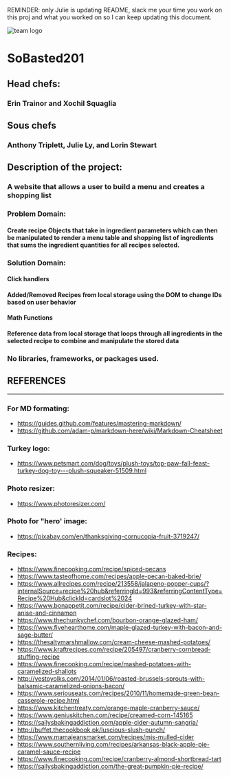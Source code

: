REMINDER: only Julie is updating README, slack me your time you work on this proj and what you worked on so I can keep updating this document.

![team logo](./images/TeamTurkeyLogo.png "Team Turkey Logo")
# SoBasted201
## Head chefs: 
### Erin Trainor and Xochil Squaglia
## Sous chefs
### Anthony Triplett, Julie Ly, and Lorin Stewart
## Description of the project: 
### A website that allows a user to build a menu and creates a shopping list
### Problem Domain: 
#### Create recipe Objects that take in ingredient parameters which can then be manipulated to  render a menu table and shopping list of ingredients that sums the ingredient quantities for all recipes selected. 
### Solution Domain:
#### Click handlers
#### Added/Removed Recipes from local storage using the DOM to change IDs based on user behavior
#### Math Functions
#### Reference data from local storage that loops  through all ingredients in the selected recipe to combine and manipulate the stored data 

### No libraries, frameworks, or packages used. 

<!-- ====================================== -->
## REFERENCES

---

### For MD formating: 
  - https://guides.github.com/features/mastering-markdown/
  - https://github.com/adam-p/markdown-here/wiki/Markdown-Cheatsheet

### Turkey logo:
  - https://www.petsmart.com/dog/toys/plush-toys/top-paw-fall-feast-turkey-dog-toy---plush-squeaker-51509.html
### Photo resizer: 
  - https://www.photoresizer.com/

### Photo for "hero' image:
  - https://pixabay.com/en/thanksgiving-cornucopia-fruit-3719247/
  
### Recipes: 
  - https://www.finecooking.com/recipe/spiced-pecans
  - https://www.tasteofhome.com/recipes/apple-pecan-baked-brie/ 
  - https://www.allrecipes.com/recipe/213558/jalapeno-popper-cups/?internalSource=recipe%20hub&referringId=993&referringContentType=Recipe%20Hub&clickId=cardslot%2024 
  - https://www.bonappetit.com/recipe/cider-brined-turkey-with-star-anise-and-cinnamon
  - https://www.thechunkychef.com/bourbon-orange-glazed-ham/
  - https://www.fivehearthome.com/maple-glazed-turkey-with-bacon-and-sage-butter/ 
  - https://thesaltymarshmallow.com/cream-cheese-mashed-potatoes/ 
  - https://www.kraftrecipes.com/recipe/205497/cranberry-cornbread-stuffing-recipe
  - https://www.finecooking.com/recipe/mashed-potatoes-with-caramelized-shallots 
  - http://yestoyolks.com/2014/01/06/roasted-brussels-sprouts-with-balsamic-caramelized-onions-bacon/ 
  - https://www.seriouseats.com/recipes/2010/11/homemade-green-bean-casserole-recipe.html 
  - https://www.kitchentreaty.com/orange-maple-cranberry-sauce/ 
  - https://www.geniuskitchen.com/recipe/creamed-corn-145165 
  - https://sallysbakingaddiction.com/apple-cider-autumn-sangria/ 
  - http://buffet.thecookbook.pk/luscious-slush-punch/
  - https://www.mamajeansmarket.com/recipes/mjs-mulled-cider 
  - https://www.southernliving.com/recipes/arkansas-black-apple-pie-caramel-sauce-recipe
  - https://www.finecooking.com/recipe/cranberry-almond-shortbread-tart 
  - https://sallysbakingaddiction.com/the-great-pumpkin-pie-recipe/

<!-- ====================================== -->

<!-- FYI about resent.css: we had added the reset css but forgot to actaully fill in the document. Had completed our CSS and realized reset was empty/blank. We populated reset with a standard reset from online and it messed up our css. So we intentionally chose to omit the reset.css because it was too late to add it in and fix the CSS changes it would have caused. -->

<!--TIME TRACKER PER GROUP AGREEMENT
10-24-18 630-930
  - Xochil, Erin and Julie Pair programed scaffold for aboutUs.html
  - Lorin and Anthony Pair programmed scaffold for index.html
  - Erin started working on list.html and Xochil/Julie pair programmed menu.html
  - Erin started adding saving recipe images and resizing them to 300px x 300px using https://www.photoresizer.com/ 

10-25-18 630-10:30
  - anthony lorin and julie worked on constructor functions
  - erin worked on image resizing and hard coding into index.html, and sorted recipes to categories.
  -xochil worked on hard coding into index.html
  - xochil added images links to index, and started delegating tasks to team
  - erin and xochil worked on the github projects section to create the issues and assign to teammates
  - lorin started css for index.html
  
10-26-18
  - Erin, 5 hours, played with index.html css, updated css links on other html pages, built main dish recipe objects in erin.js, added favicons to page tabs, cropped the hero image, and fixed spelling errors 
  - julie 1 hr worked on object creations
  - anthony 1 hr worked on object creations

10-27-18 9-6 (minus 1 hr for lunch)
  - group collaboration for consistency (like variable naming format) and measurement type (like 4 strips of bacon vs 1 lb of bacon)
  - erin and xochil working on adding to local storage
  - julie rendered menu and worked on removing from local storage/removing from list
  - lorin combined all's JS's to main.js
  - anthony rendered shopping list
  - julie and anthony did additinal work on menu buttons and math function from 830-930
  - all worked math function

10-28-18
  - julie, 1 hr clean up julie menu js (removed un-needed code and added comments to explain what does what)
  - julie 45 mins on remove
  - julie 1.5 hr time on about css
  
10-29-18 600 to 9
  - xochil and erin css for index
  - julie merged menu with main document
  - anthony merged menu with main
  - erin: Made CSS pretty for menu.html and finished css for about.html. Linked the buttons (need some help clearing local storage with the button on list.html... it is not behaving as expected).  This took about 2 hours. I will add css for color switching buttons tomorrow late morning/early afternoon.
  - xocil, yesterday was button day for me... worked from 4:30-5:30 on CSS and then with Erin from 6:30-whenever... researched the presentation powerpoint guidelines which I will begin working on today before we all meet up as a group at 6:30.
  - Anthony worked on mathematics for totalling ingredients from recipes selected from 6:30 to 9. Then mob programmed to start fresh from scratch with group and nicholas for help.

10-30-18 630-10
  -mob code about shopping list problem
  -julie worked on rendering shopping list
  -xochil worked on button on shopping list that clears local storage and goes back to home aka recipes page aka index.html
  -xochil worked on button on shopping list that clears local storage and goes back to home aka recipes page aka index.html
  -erin and anthony pair programmed css for list page (from like 10-1015)
  - xochil:10/30/18  worked on the set-up of the PowerPoint presentation, worked on creating function for the "Start Over" button on our list page.
  

10-31-18
  - xochil: 10/31/18 3:30-5:30 and then 6:30-8:30: worked on researching and writing up the PowerPoint.  Also worked on mt personal prep for the presentation.
  - julie: read me and presentation help/prep 630-930
  - anthony and lorin: worked on multiple batches math calc 630-930
  - erin: presentation 630-930
  - erin and julie stayed to 1045 working presentation

11-1-18 630-1000
  - erin and xochil, worked on presentation slides
  - all worked on presentation prep
  - julie worked on read me
  - anythony and lorin worked on multiple batches function
  - 
  - 
  - 
11-2-18
  -julie: cleaned up all files (moving extras to folders, adding comments as needed, removing comments that aren't needed anymore) about 2 hours
  - julie, stretch goal, strike through on ingred list, about 2.5 hrs
  -  -->
